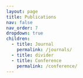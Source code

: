 ```yaml
---
layout: page
title: Publications
nav: false
nav_order: 7
dropdown: true
children:
  - title: Journal
    permalink: /journals/
  - title: divider
  - title: Conference
    permalink: /conference/
---
```

